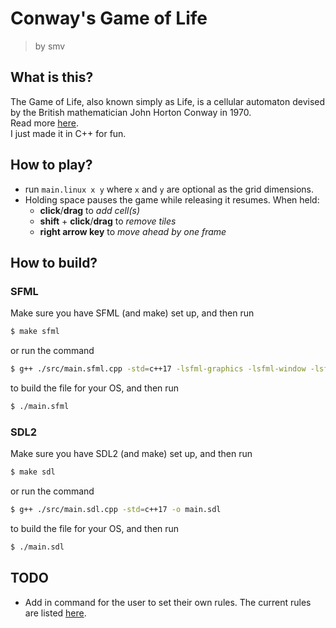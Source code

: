 # Conway's Game of Life
> by smv
## What is this?
The Game of Life, also known simply as Life, is a cellular automaton devised by the British mathematician John Horton Conway in 1970.  
Read more <a target="_blank" href="https://en.wikipedia.org/wiki/Conway%27s_Game_of_Life">here</a>.  
I just made it in C++ for fun.
## How to play?
- run `main.linux x y` where `x` and `y` are optional as the grid dimensions.
- Holding space pauses the game while releasing it resumes. When held:
  - **click**/**drag** to _add cell(s)_
  - **shift** + **click**/**drag** to _remove tiles_
  - **right arrow key** to _move ahead by one frame_
## How to build?
### SFML
Make sure you have SFML (and make) set up, and then run
```bash
$ make sfml
```
or run the command
```bash
$ g++ ./src/main.sfml.cpp -std=c++17 -lsfml-graphics -lsfml-window -lsfml-system -o main.sfml
```
to build the file for your OS, and then run
```bash
$ ./main.sfml
```

### SDL2
Make sure you have SDL2 (and make) set up, and then run
```bash
$ make sdl
```
or run the command
```bash
$ g++ ./src/main.sdl.cpp -std=c++17 -o main.sdl
```
to build the file for your OS, and then run
```bash
$ ./main.sdl
```

## TODO
- Add in command for the user to set their own rules. The current rules are listed <a href="https://en.wikipedia.org/wiki/Conway%27s_Game_of_Life#Rules">here</a>.